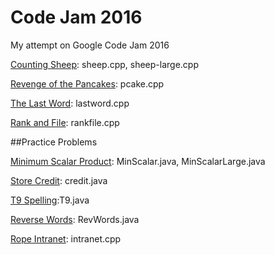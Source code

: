 # Code Jam 2016
My attempt on Google Code Jam 2016

[Counting Sheep](https://code.google.com/codejam/contest/6254486/dashboard): sheep.cpp, sheep-large.cpp

[Revenge of the Pancakes](https://code.google.com/codejam/contest/6254486/dashboard#s=p1): pcake.cpp

[The Last Word](https://code.google.com/codejam/contest/4304486/dashboard#s=p0): lastword.cpp

[Rank and File](https://code.google.com/codejam/contest/4304486/dashboard#s=p1): rankfile.cpp

##Practice Problems

[Minimum Scalar Product](https://code.google.com/codejam/contest/32016/dashboard#s=p0): MinScalar.java, MinScalarLarge.java

[Store Credit](https://code.google.com/codejam/contest/351101/dashboard#s=p0): credit.java

[T9 Spelling](https://code.google.com/codejam/contest/351101/dashboard#s=p2):T9.java

[Reverse Words](http://code.google.com/codejam/contest/351101/dashboard#s=p1): RevWords.java

[Rope Intranet](http://code.google.com/codejam/contest/619102/dashboard#s=p0): intranet.cpp
